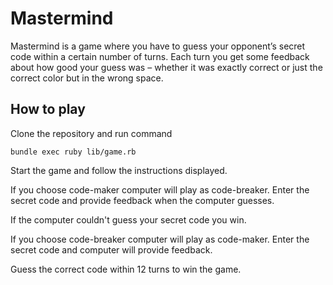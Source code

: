# Mastermind

Mastermind is a game where you have to guess your opponent’s secret code within a certain number of turns. Each turn you get some feedback about how good your guess was – whether it was exactly correct or just the correct color but in the wrong space.

## How to play

Clone the repository and run command

<code>bundle exec ruby lib/game.rb</code>

Start the game and follow the instructions displayed.


If you choose code-maker computer will play as code-breaker. Enter the secret code and provide feedback when the computer guesses.

If the computer couldn't guess your secret code you win.


If you choose code-breaker computer will play as code-maker. Enter the secret code and computer will provide feedback.

Guess the correct code within 12 turns to win the game.